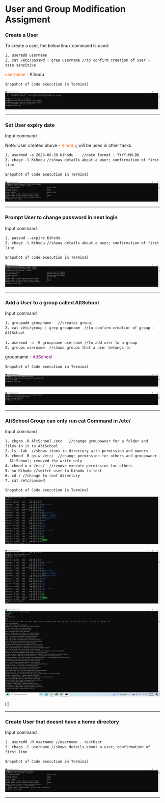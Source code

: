 # User and Group Modification Assigment

### Create a User

To create a user, the below linux command is used:
```
1. useradd username
2. cat /etc/passwd | grep username //to confirm creation of user - case sensitive
```
<span style="color: #fe5d00">username -</span> Kihodu

``Snapshot of Code execution in Terminal``

![](assets/create%20user.png)

***

### Set User expiry date

Input command

Note: User created above - <span style="color: #fe5d00">Kihodu</span>; will be used in other tasks.
```
1. usermod -e 2023-08-30 Kihodu    //date format - YYYY-MM-DD
2. chage -l Kihodu //shows details about a user; confirmation of first line.
```

``Snapshot of Code execution in Terminal``

![](assets/account%20expiration.png)

***

### Prompt User to change password in next login

Input command

```
1. passwd --expire Kihodu
2. chage -l Kihodu //shows details about a user; confirmation of first line
```

``Snapshot of Code execution in Terminal``

![](assets/user%20must%20change%20pass.png)

***

### Add a User to a group called AltSchool

Input command

```
1. groupadd groupname   //creates group;
2. cat /etc/group | grep groupname  //to confirm creation of group - AltSchool

1. usermod -a -G groupname username //to add user to a group
2. groups username  //shows groups that a user belongs to
```
groupname - <span style='color:purple'>AltSchool</span>

``Snapshot of Code execution in Terminal``

![](assets/create%20group.png)

![](assets/add%20user%20to%20group.png)

***

### AltSchool Group can only run cat Command in /etc/

Input command

```
1. chgrp -R AltSchool /etc   //change groupowner for a folder and files in it to AltSchool
2. ls -lah  //shows items in directory with permission and owners
3. chmod -R go-w /etc/  //change permission for others and groupowner - AltSchool; removed the write only
4. chmod o-x /etc/  //remove execute permission for others
5. su Kihodu //switch user to Kihodu to test
6. cd / //change to root directory
7. cat /etc/passwd
```

``Snapshot of Code execution in Terminal``

![](assets/folder%20permission%20change%20for%20cat.png)

![](assets/remove%20others%20permission.png)

![](assets/result.png)

![]

***

### Create User that doesnt have a home directory

Input command

```
1. useradd -M username //username - testUser
2. chage -l username //shows details about a user; confirmation of first line
```

``Snapshot of Code execution in Terminal``

![](assets/new%20user%20with%20no%20hime%20directory.png)

***